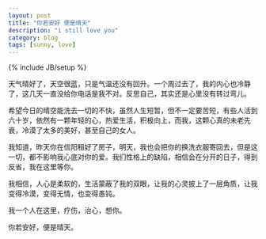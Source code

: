 ```yaml
---
layout: post
title: "你若安好 便是晴天"
description: "i still love you"
category: blog
tags: [sunny, love]
---
```

{% include JB/setup %}

天气晴好了，天空很蓝，只是气温还没有回升。一个周过去了，我的内心也冷静了，这几天一直没给你电话是我不对。反思自己，其实还是心里没有转过弯儿。

希望今日的晴空能洗去一切的不快，虽然人生短暂，但不一定要苦短，有些人活到六十岁，依然有一颗年轻的心，热爱生活，积极向上，而我，这颗心真的未老先衰，冷漠了太多的美好，甚至自己的女人。

我知道，昨天你在信阳租好了房子，明天，我也会把你的换洗衣服寄回去，但是这一切，都不影响我心底对你的爱。我们性格上的缺陷，相信会在分开的日子，得到反省，我在这里等你。

我相信，人心是柔软的，生活蒙蔽了我的双眼，让我的心灵披上了一层角质，让我变得冷漠，变得无情，也变得愚钝。

我一个人在这里，疗伤，治心，想你。

你若安好，便是晴天。



